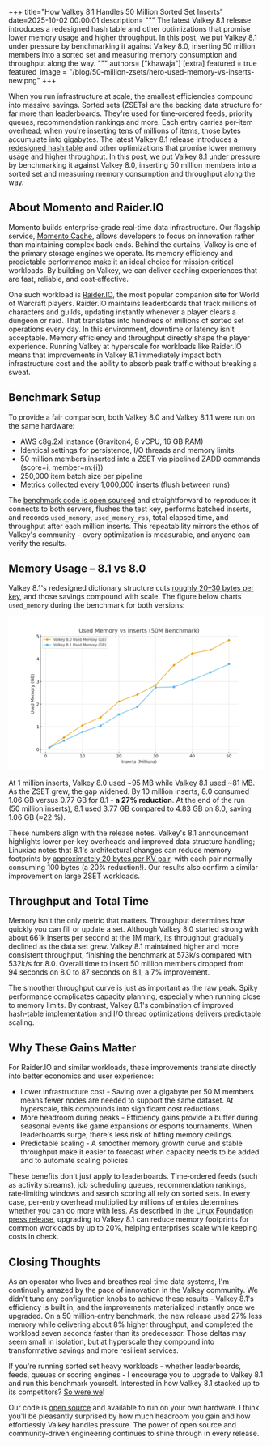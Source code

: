 +++
title="How Valkey 8.1 Handles 50 Million Sorted Set Inserts"
date=2025-10-02 00:00:01
description= """ 
The latest Valkey 8.1 release introduces a redesigned hash table and other optimizations that promise lower memory usage and higher throughput. In this post, we put Valkey 8.1 under pressure by benchmarking it against Valkey 8.0, inserting 50 million members into a sorted set and measuring memory consumption and throughput along the way.
    """
authors= ["khawaja"]
[extra]
featured = true
featured_image = "/blog/50-million-zsets/hero-used-memory-vs-inserts-new.png"
+++

When you run infrastructure at scale, the smallest efficiencies compound into massive savings. Sorted sets (ZSETs) are the backing data structure for far more than leaderboards. They're used for time‑ordered feeds, priority queues, recommendation rankings and more. Each entry carries per‑item overhead; when you're inserting tens of millions of items, those bytes accumulate into gigabytes. The latest Valkey 8.1 release introduces a [redesigned hash table](https://valkey.io/blog/valkey-8-1-0-ga/) and other optimizations that promise lower memory usage and higher throughput. In this post, we put Valkey 8.1 under pressure by benchmarking it against Valkey 8.0, inserting 50 million members into a sorted set and measuring memory consumption and throughput along the way.

## About Momento and Raider.IO

Momento builds enterprise‑grade real‑time data infrastructure. Our flagship service, [Momento Cache](https://gomomento.com), allows developers to focus on innovation rather than maintaining complex back‑ends. Behind the curtains, Valkey is one of the primary storage engines we operate. Its memory efficiency and predictable performance make it an ideal choice for mission‑critical workloads. By building on Valkey, we can deliver caching experiences that are fast, reliable, and cost‑effective.

One such workload is [Raider.IO](https://raider.io), the most popular companion site for World of Warcraft players. Raider.IO maintains leaderboards that track millions of characters and guilds, updating instantly whenever a player clears a dungeon or raid. That translates into hundreds of millions of sorted set operations every day. In this environment, downtime or latency isn't acceptable. Memory efficiency and throughput directly shape the player experience. Running Valkey at hyperscale for workloads like Raider.IO means that improvements in Valkey 8.1 immediately impact both infrastructure cost and the ability to absorb peak traffic without breaking a sweat.

## Benchmark Setup

To provide a fair comparison, both Valkey 8.0 and Valkey 8.1.1 were run on the same hardware:

* AWS c8g.2xl instance (Graviton4, 8 vCPU, 16 GB RAM)
* Identical settings for persistence, I/O threads and memory limits
* 50 million members inserted into a ZSET via pipelined ZADD commands (score=i, member=m:{i})
* 250,000 item batch size per pipeline
* Metrics collected every 1,000,000 inserts (flush between runs)

The [benchmark code is open sourced](https://github.com/momentohq/sorted-set-benchmark) and straightforward to reproduce: it connects to both servers, flushes the test key, performs batched inserts, and records `used_memory`, `used_memory_rss`, total elapsed time, and throughput after each million inserts. This repeatability mirrors the ethos of Valkey's community - every optimization is measurable, and anyone can verify the results.

## Memory Usage – 8.1 vs 8.0

Valkey 8.1's redesigned dictionary structure cuts [roughly 20–30 bytes per key](/blog/valkey-8-1-0-ga), and those savings compound with scale. The figure below charts `used_memory` during the benchmark for both versions:

![Chart illustrating used vs inserts. It shows Valkey 8.1 with lower used memory](used-memory-vs-inserts.png)

At 1 million inserts, Valkey 8.0 used ~95 MB while Valkey 8.1 used ~81 MB. As the ZSET grew, the gap widened. By 10 million inserts, 8.0 consumed 1.06 GB versus 0.77 GB for 8.1 - **a 27% reduction**. At the end of the run (50 million inserts), 8.1 used 3.77 GB compared to 4.83 GB on 8.0, saving 1.06 GB (≈22 %).

These numbers align with the release notes. Valkey's 8.1 announcement highlights lower per‑key overheads and improved data structure handling; Linuxiac notes that 8.1's architectural changes can reduce memory footprints by [approximately 20 bytes per KV pair](https://linuxiac.com/valkey-8-1-in-memory-data-store-unleashes-10-faster-throughput), with each pair normally consuming 100 bytes (a 20% reduction!). Our results also confirm a similar improvement on large ZSET workloads.

## Throughput and Total Time

Memory isn't the only metric that matters. Throughput determines how quickly you can fill or update a set. Although Valkey 8.0 started strong with about 661k inserts per second at the 1M mark, its throughput gradually declined as the data set grew. Valkey 8.1 maintained higher and more consistent throughput, finishing the benchmark at 573k/s compared with 532k/s for 8.0. Overall time to insert 50 million members dropped from 94 seconds on 8.0 to 87 seconds on 8.1, a 7% improvement.

The smoother throughput curve is just as important as the raw peak. Spiky performance complicates capacity planning, especially when running close to memory limits. By contrast, Valkey 8.1's combination of improved hash‑table implementation and I/O thread optimizations delivers predictable scaling.

## Why These Gains Matter

For Raider.IO and similar workloads, these improvements translate directly into better economics and user experience:

* Lower infrastructure cost - Saving over a gigabyte per 50 M members means fewer nodes are needed to support the same dataset. At hyperscale, this compounds into significant cost reductions.
* More headroom during peaks - Efficiency gains provide a buffer during seasonal events like game expansions or esports tournaments. When leaderboards surge, there's less risk of hitting memory ceilings.
* Predictable scaling - A smoother memory growth curve and stable throughput make it easier to forecast when capacity needs to be added and to automate scaling policies.

These benefits don't just apply to leaderboards. Time‑ordered feeds (such as activity streams), job scheduling queues, recommendation rankings, rate‑limiting windows and search scoring all rely on sorted sets. In every case, per‑entry overhead multiplied by millions of entries determines whether you can do more with less. As described in the [Linux Foundation press release](https://www.linuxfoundation.org/press/linux-foundation-announces-general-availability-of-valkey-8-1), upgrading to Valkey 8.1 can reduce memory footprints for common workloads by up to 20%, helping enterprises scale while keeping costs in check.

## Closing Thoughts

As an operator who lives and breathes real‑time data systems, I'm continually amazed by the pace of innovation in the Valkey community. We didn't tune any configuration knobs to achieve these results - Valkey 8.1's efficiency is built in, and the improvements materialized instantly once we upgraded. On a 50 million‑entry benchmark, the new release used 27% less memory while delivering about 8% higher throughput, and completed the workload seven seconds faster than its predecessor. Those deltas may seem small in isolation, but at hyperscale they compound into transformative savings and more resilient services.

If you're running sorted set heavy workloads - whether leaderboards, feeds, queues or scoring engines - I encourage you to upgrade to Valkey 8.1 and run this benchmark yourself. Interested in how Valkey 8.1 stacked up to its competitors? [So were we](https://www.gomomento.com/blog/valkey-vs-redis-memory-efficiency-at-hyperscale/)!

Our code is [open source](https://github.com/momentohq/sorted-set-benchmark) and available to run on your own hardware. I think you'll be pleasantly surprised by how much headroom you gain and how effortlessly Valkey handles pressure. The power of open source and community‑driven engineering continues to shine through in every release.
